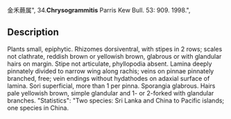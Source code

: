 金禾蕨属",
34.**Chrysogrammitis** Parris Kew Bull. 53: 909. 1998.",

## Description
Plants small, epiphytic. Rhizomes dorsiventral, with stipes in 2 rows; scales not clathrate, reddish brown or yellowish brown, glabrous or with glandular hairs on margin. Stipe not articulate, phyllopodia absent. Lamina deeply pinnately divided to narrow wing along rachis; veins on pinnae pinnately branched, free; vein endings without hydathodes on adaxial surface of lamina. Sori superficial, more than 1 per pinna. Sporangia glabrous. Hairs pale yellowish brown, simple glandular and 1- or 2-forked with glandular branches.
  "Statistics": "Two species: Sri Lanka and China to Pacific islands; one species in China.
